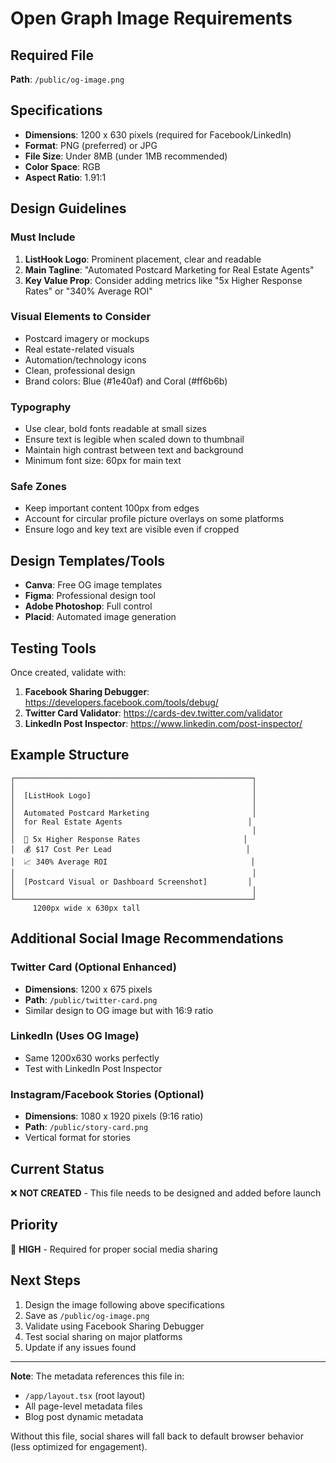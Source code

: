 # Open Graph Image Requirements

## Required File
**Path**: `/public/og-image.png`

## Specifications
- **Dimensions**: 1200 x 630 pixels (required for Facebook/LinkedIn)
- **Format**: PNG (preferred) or JPG
- **File Size**: Under 8MB (under 1MB recommended)
- **Color Space**: RGB
- **Aspect Ratio**: 1.91:1

## Design Guidelines

### Must Include
1. **ListHook Logo**: Prominent placement, clear and readable
2. **Main Tagline**: "Automated Postcard Marketing for Real Estate Agents"
3. **Key Value Prop**: Consider adding metrics like "5x Higher Response Rates" or "340% Average ROI"

### Visual Elements to Consider
- Postcard imagery or mockups
- Real estate-related visuals
- Automation/technology icons
- Clean, professional design
- Brand colors: Blue (#1e40af) and Coral (#ff6b6b)

### Typography
- Use clear, bold fonts readable at small sizes
- Ensure text is legible when scaled down to thumbnail
- Maintain high contrast between text and background
- Minimum font size: 60px for main text

### Safe Zones
- Keep important content 100px from edges
- Account for circular profile picture overlays on some platforms
- Ensure logo and key text are visible even if cropped

## Design Templates/Tools
- **Canva**: Free OG image templates
- **Figma**: Professional design tool
- **Adobe Photoshop**: Full control
- **Placid**: Automated image generation

## Testing Tools
Once created, validate with:
1. **Facebook Sharing Debugger**: https://developers.facebook.com/tools/debug/
2. **Twitter Card Validator**: https://cards-dev.twitter.com/validator
3. **LinkedIn Post Inspector**: https://www.linkedin.com/post-inspector/

## Example Structure
```
┌─────────────────────────────────────────────────────┐
│                                                     │
│  [ListHook Logo]                                    │
│                                                     │
│  Automated Postcard Marketing                       │
│  for Real Estate Agents                            │
│                                                     │
│  🎯 5x Higher Response Rates                       │
│  💰 $17 Cost Per Lead                              │
│  📈 340% Average ROI                                │
│                                                     │
│  [Postcard Visual or Dashboard Screenshot]         │
│                                                     │
└─────────────────────────────────────────────────────┘
     1200px wide x 630px tall
```

## Additional Social Image Recommendations

### Twitter Card (Optional Enhanced)
- **Dimensions**: 1200 x 675 pixels
- **Path**: `/public/twitter-card.png`
- Similar design to OG image but with 16:9 ratio

### LinkedIn (Uses OG Image)
- Same 1200x630 works perfectly
- Test with LinkedIn Post Inspector

### Instagram/Facebook Stories (Optional)
- **Dimensions**: 1080 x 1920 pixels (9:16 ratio)
- **Path**: `/public/story-card.png`
- Vertical format for stories

## Current Status
❌ **NOT CREATED** - This file needs to be designed and added before launch

## Priority
🔴 **HIGH** - Required for proper social media sharing

## Next Steps
1. Design the image following above specifications
2. Save as `/public/og-image.png`
3. Validate using Facebook Sharing Debugger
4. Test social sharing on major platforms
5. Update if any issues found

---

**Note**: The metadata references this file in:
- `/app/layout.tsx` (root layout)
- All page-level metadata files
- Blog post dynamic metadata

Without this file, social shares will fall back to default browser behavior (less optimized for engagement).
